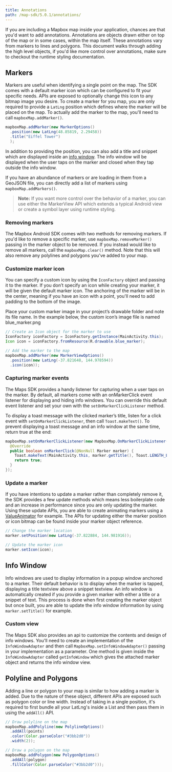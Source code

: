 ```yaml
---
title: Annotations
path: /map-sdk/5.0.1/annotations/
---
```


If you are including a Mapbox map inside your application, chances are that you'd want to add annotations. Annotations are objects drawn either on top of the map or in some cases, within the map itself. These annotations vary from markers to lines and polygons. This document walks through adding the high level objects, if you'd like more control over annotations, make sure to checkout the runtime styling documentation.

## Markers
Markers are useful when identifying a single point on the map. The SDK comes with a default marker icon which can be configured to fit your specific needs. APIs are exposed to optionally change this icon to any bitmap image you desire. To create a marker for you map, you are only required to provide a `LatLng` position which defines where the marker will be placed on the map. To actually add the marker to the map, you'll need to call `mapboxMap.addMarker()`.

```java
mapboxMap.addMarker(new MarkerOptions()
  .position(new LatLng(48.85819, 2.29458))
  .title("Eiffel Tower")
  );
```
In addition to providing the position, you can also add a title and snippet which are displayed inside an [info window](#info-window). The info window will be displayed when the user taps on the marker and closed when they tap outside the info window.

If you have an abundance of markers or are loading in them from a GeoJSON file, you can directly add a list of markers using `mapboxMap.addMarkers()`.

> **Note:** If you want more control over the behavior of a marker, you can use either the MarkerView API which extends a typical Android view or create a symbol layer using runtime styling.

### Removing markers
The Mapbox Android SDK comes with two methods for removing markers. If you'd like to remove a specific marker, use `mapboxMap.removeMarker()` passing in the marker object to be removed. If you instead would like to remove all markers, call the `mapboxMap.clear()` method. Note that this will also remove any polylines and polygons you’ve added to your map.

### Customize marker icon
You can specify a custom icon by using the `IconFactory` object and passing it to the marker. If you don’t specify an icon while creating your marker, it will be given the default marker icon. The anchoring of the marker will be in the center, meaning if you have an icon with a point, you'll need to add padding to the bottom of the image.

Place your custom marker image in your project’s drawable folder and note its file name. In the example below, the custom icon’s image file is named blue_marker.png

```java
// Create an Icon object for the marker to use
IconFactory iconFactory = IconFactory.getInstance(MainActivity.this);
Icon icon = iconFactory.fromResource(R.drawable.blue_marker);

// Add the marker to the map
mapboxMap.addMarker(new MarkerViewOptions()
  .position(new LatLng(-37.821648, 144.978594))
  .icon(icon));
```

### Capturing marker events
The Maps SDK provides a handy listener for capturing when a user taps on the marker. By default, all markers come with an onMarkerClick event listener for displaying and hiding info windows. You can override this default event listener and set your own with the `setOnMarkerClickListener` method.

To display a toast message with the clicked marker’s title, listen for a click event with `setOnMarkerClickListener`, then call `Toast.makeText()`. To prevent displaying a toast message and an info window at the same time, return true at the end:

```java
mapboxMap.setOnMarkerClickListener(new MapboxMap.OnMarkerClickListener() {
  @Override
  public boolean onMarkerClick(@NonNull Marker marker) {
    Toast.makeText(MainActivity.this, marker.getTitle(), Toast.LENGTH_LONG).show();
    return true;
  }
});
```

### Update a marker
If you have intentions to update a marker rather than completely remove it, the SDK provides a few update methods which means less boilerplate code and an increase in performance since you are only updating the marker. Using these update APIs, you are able to create animating markers using a [ValueAnimator](https://developer.android.com/reference/android/animation/ValueAnimator.html) for example. The APIs for updating either the marker position or icon bitmap can be found inside your marker object reference.

```java
// Change the marker location
marker.setPosition(new LatLng(-37.822884, 144.981916));

// Update the marker icon
marker.setIcon(icon);
```

## Info Window
Info windows are used to display information in a popup window anchored to a marker. Their default behavior is to display when the marker is tapped, displaying a title textview above a snippet textview. An info window is automatically created if you provide a given marker with either a title or a snippet of text. This process is done when first creating the marker object but once built, you are able to update the info window information by using `marker.setTitle()` for example.

### Custom view
The Maps SDK also provides an api to customize the contents and design of info windows. You'll need to create an implementation of the `InfoWindowAdapter` and then call `MapboxMap.setInfoWindowAdapter()` passing in your implementation as a parameter. One method is given inside the `InfoWindowAdapter` called `getInfoWindow` which gives the attached marker object and returns the info window view.

## Polyline and Polygons
Adding a line or polygon to your map is similar to how adding a marker is added. Due to the nature of these object, different APIs are exposed such as polygon color or line width. Instead of taking in a single position, it's required to first bundle all your LatLng's inside a List and then pass them in using the `addAll()` API.

```java
// Draw polyline on the map
mapboxMap.addPolyline(new PolylineOptions()
  .addAll(points)
  .color(Color.parseColor("#3bb2d0"))
  .width(2));

// Draw a polygon on the map
mapboxMap.addPolygon(new PolygonOptions()
  .addAll(polygon)
  .fillColor(Color.parseColor("#3bb2d0")));
```
